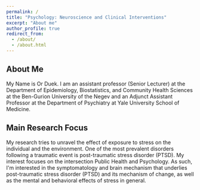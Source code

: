 ```yaml
---
permalink: /
title: "Psychology: Neuroscience and Clinical Interventions"
excerpt: "About me"
author_profile: true
redirect_from: 
  - /about/
  - /about.html
---
```


## About Me

My Name is Or Duek. I am an assistant professor (Senior Lecturer) at the Department of Epidemiology, Biostatistics, and Community Health Sciences at the Ben-Gurion University of the Negev and an Adjunct Assistant Professor at the Department of Psychiatry at Yale University School of Medicine.

## Main Research Focus

My research tries to unravel the effect of exposure to stress on the individual and the environment. One of the most prevalent disorders following a traumatic event is post-traumatic stress disorder (PTSD). My interest focuses on the intersection Public Health and Psychology. As such, I'm interested in the symptomatology and brain mechanism that underlies post-traumatic stress disorder (PTSD) and its mechanism of change, as well as the mental and behavioral effects of stress in general.
